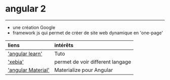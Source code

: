# angular 2

----

* une création Google
* framework js qui permet de créer de site web dynamique en 'one-page'

| liens     | intérêts     |
| :------------- | :------------- |
| ['angular learn'](http://learnangular2.com/)  | Tuto      |
| ['xebia'](http://blog.xebia.fr/2015/12/14/angular-2-presentation/)  | permet de voir different langage       |
| ['angular Material'](https://material.angularjs.org/latest/demo/menu)  | Materialize pour Angular       |
